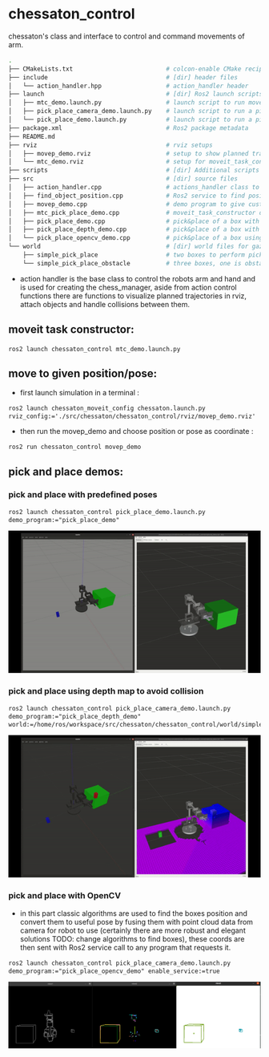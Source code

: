 # chessaton_control

chessaton's class and interface to control and command movements of arm.

```bash
.
├── CMakeLists.txt                          # colcon-enable CMake recipe
├── include                                 # [dir] header files
│   └── action_handler.hpp                  # action_handler header 
├── launch                                  # [dir] Ros2 launch scripts
│   ├── mtc_demo.launch.py                  # launch script to run moveit_task_constructor demo
│   ├── pick_place_camera_demo.launch.py    # launch script to run a pick&place demo with camera for depth and opencv demos
│   └── pick_place_demo.launch.py           # launch script to run a pick&place demo
├── package.xml                             # Ros2 package metadata
├── README.md
├── rviz                                    # rviz setups
│   ├── movep_demo.rviz                     # setup to show planned trajectories
│   └── mtc_demo.rviz                       # setup for moveit_task_constructor setup
├── scripts                                 # [dir] Additional scripts
├── src                                     # [dir] source files
│   ├── action_handler.cpp                  # actions_handler class to control actions of robot
│   ├── find_object_position.cpp            # Ros2 service to find positions of the boxes using opencv
│   ├── movep_demo.cpp                      # demo program to give custom position or pose to robot through CLI
│   ├── mtc_pick_place_demo.cpp             # moveit_task_constructor demo
│   ├── pick_place_demo.cpp                 # pick&place of a box with given coordinates
│   ├── pick_place_depth_demo.cpp           # pick&place of a box with collision avoidance using depth map(octo map)
│   └── pick_place_opencv_demo.cpp          # pick&place of a box using opencv as a ros serviceto find the coordinates
└── world                                   # [dir] world files for gazebo
    ├── simple_pick_place                   # two boxes to perform pick&place demos
    └── simple_pick_place_obstacle          # three boxes, one is obstacle
```
- action handler is the base class to control the robots arm and hand and is used for creating the chess_manager, aside from action control functions there are functions to visualize planned trajectories in rviz, attach objects and handle collisions between them. 

## moveit task constructor:
```
ros2 launch chessaton_control mtc_demo.launch.py
```

## move to given position/pose:
- first launch simulation in a terminal :
```
ros2 launch chessaton_moveit_config chessaton.launch.py rviz_config:='./src/chessaton/chessaton_control/rviz/movep_demo.rviz'
```
- then run the movep_demo and choose position or pose as coordinate :
```
ros2 run chessaton_control movep_demo
```

## pick and place demos:
### pick and place with predefined poses
```
ros2 launch chessaton_control pick_place_demo.launch.py demo_program:="pick_place_demo"
```

<div>
    <div align="true">
        <img src="../assets/pick_place_demo.gif">
    </div>
</div>

### pick and place using depth map to avoid collision
```
ros2 launch chessaton_control pick_place_camera_demo.launch.py demo_program:="pick_place_depth_demo" world:=/home/ros/workspace/src/chessaton/chessaton_control/world/simple_pick_place_obstacle
```

<div>
    <div align="true">
        <img src="../assets/pick_place_depth.gif">
    </div>
</div>

### pick and place with OpenCV
- in this part classic algorithms are used to find the boxes position and convert them to useful pose by fusing them with point cloud data from camera for robot to use (certainly there are more robust and elegant solutions TODO: change algorithms to find boxes), these coords are then sent with Ros2 service call to any program that requests it. 
```
ros2 launch chessaton_control pick_place_camera_demo.launch.py demo_program:="pick_place_opencv_demo" enable_service:=true
```

<div>
    <div align="true">
        <img src="../assets/opencv_views.png">
    </div>
</div>